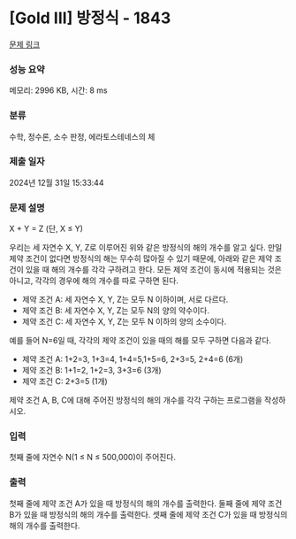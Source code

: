 # [Gold III] 방정식 - 1843 

[문제 링크](https://www.acmicpc.net/problem/1843) 

### 성능 요약

메모리: 2996 KB, 시간: 8 ms

### 분류

수학, 정수론, 소수 판정, 에라토스테네스의 체

### 제출 일자

2024년 12월 31일 15:33:44

### 문제 설명

<p>X + Y = Z (단, X ≤ Y)</p>

<p>우리는 세 자연수 X, Y, Z로 이루어진 위와 같은 방정식의 해의 개수를 알고 싶다. 만일 제약 조건이 없다면 방정식의 해는 무수히 많아질 수 있기 때문에, 아래와 같은 제약 조건이 있을 때 해의 개수를 각각 구하려고 한다. 모든 제약 조건이 동시에 적용되는 것은 아니고, 각각의 경우에 해의 개수를 따로 구하면 된다.</p>

<ul>
	<li>제약 조건 A: 세 자연수 X, Y, Z는 모두 N 이하이며, 서로 다르다.</li>
	<li>제약 조건 B: 세 자연수 X, Y, Z는 모두 N의 양의 약수이다.</li>
	<li>제약 조건 C: 세 자연수 X, Y, Z는 모두 N 이하의 양의 소수이다.</li>
</ul>

<p>예를 들어 N=6일 때, 각각의 제약 조건이 있을 때의 해를 모두 구하면 다음과 같다.</p>

<ul>
	<li>제약 조건 A: 1+2=3, 1+3=4, 1+4=5,1+5=6, 2+3=5, 2+4=6 (6개)</li>
	<li>제약 조건 B: 1+1=2, 1+2=3, 3+3=6 (3개)</li>
	<li>제약 조건 C: 2+3=5 (1개)</li>
</ul>

<p>제약 조건 A, B, C에 대해 주어진 방정식의 해의 개수를 각각 구하는 프로그램을 작성하시오.</p>

### 입력 

 <p>첫째 줄에 자연수 N(1 ≤ N ≤ 500,000)이 주어진다.</p>

### 출력 

 <p>첫째 줄에 제약 조건 A가 있을 때 방정식의 해의 개수를 출력한다. 둘째 줄에 제약 조건 B가 있을 때 방정식의 해의 개수를 출력한다. 셋째 줄에 제약 조건 C가 있을 때 방정식의 해의 개수를 출력한다.</p>


